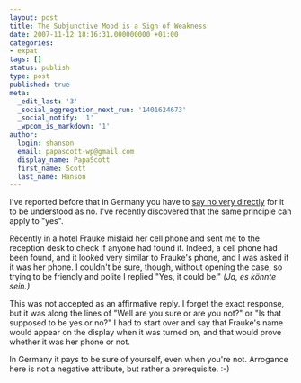 ```yaml
---
layout: post
title: The Subjunctive Mood is a Sign of Weakness
date: 2007-11-12 18:16:31.000000000 +01:00
categories:
- expat
tags: []
status: publish
type: post
published: true
meta:
  _edit_last: '3'
  _social_aggregation_next_run: '1401624673'
  _social_notify: '1'
  _wpcom_is_markdown: '1'
author:
  login: shanson
  email: papascott-wp@gmail.com
  display_name: PapaScott
  first_name: Scott
  last_name: Hanson
---
```

<p>I've reported before that in Germany you have to <a href="http://www.papascott.de/archives/2007/05/16/the-problem-with-no/">say no very directly</a> for it to be understood as no. I've recently discovered that the same principle can apply to "yes".</p>
<p>Recently in a hotel Frauke mislaid her cell phone and sent me to the reception desk to check if anyone had found it. Indeed, a cell phone had been found, and it looked very similar to Frauke's phone, and I was asked if it was her phone. I couldn't be sure, though, without opening the case, so trying to be friendly and polite I replied "Yes, it could be." <em>(Ja, es k&ouml;nnte sein.)</em></p>
<p>This was not accepted as an affirmative reply. I forget the exact response, but it was along the lines of "Well are you sure or are you not?" or "Is that supposed to be yes or no?" I had to start over and say that Frauke's name would appear on the display when it was turned on, and that would prove whether it was her phone or not.</p>
<p>In Germany it pays to be sure of yourself, even when you're not. Arrogance here is not a negative attribute, but rather a prerequisite. :-)</p>
